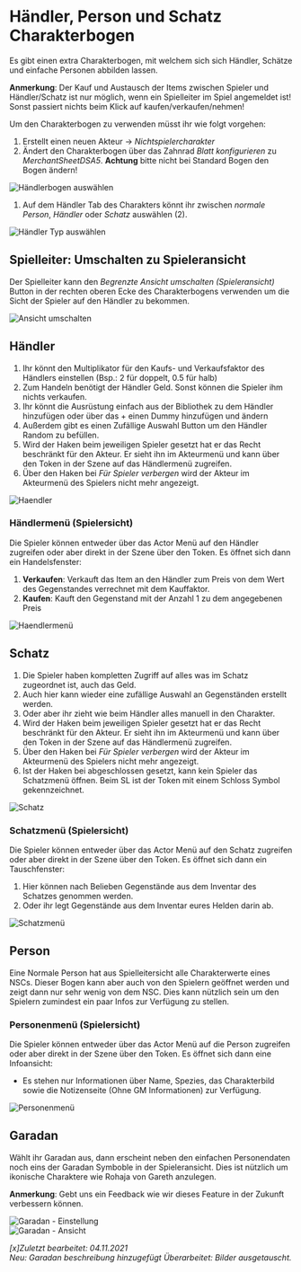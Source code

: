 # Händler, Person und Schatz Charakterbogen
Es gibt einen extra Charakterbogen, mit welchem sich sich Händler, Schätze und einfache Personen abbilden lassen. 

**Anmerkung**: Der Kauf und Austausch der Items zwischen Spieler und Händler/Schatz ist nur möglich, wenn ein Spielleiter im Spiel angemeldet ist! Sonst passiert nichts beim Klick auf kaufen/verkaufen/nehmen!   
  
Um den Charakterbogen zu verwenden müsst ihr wie folgt vorgehen:  
1. Erstellt einen neuen Akteur -> *Nichtspielercharakter*  
2. Ändert den Charakterbogen über das Zahnrad *Blatt konfigurieren* zu *MerchantSheetDSA5*. 
**Achtung** bitte nicht bei Standard Bogen den Bogen ändern!  

![Händlerbogen auswählen](de/images/de-haendler_0.webp)  
  
1. Auf dem Händler Tab des Charakters könnt ihr zwischen *normale Person*, *Händler* oder *Schatz* auswählen (2).  
  
![Händler Typ auswählen](de/images/de-haendler_1.webp)  
  
## Spielleiter: Umschalten zu Spieleransicht

Der Spielleiter kann den *Begrenzte Ansicht umschalten (Spieleransicht)* Button in der rechten oberen Ecke des Charakterbogens verwenden um die Sicht der Spieler auf den Händler zu bekommen.  
  
![Ansicht umschalten](de/images/de-haendler_2.webp)

## Händler
1. Ihr könnt den Multiplikator für den Kaufs- und Verkaufsfaktor des Händlers einstellen (Bsp.: 2 für doppelt, 0.5 für halb)
2. Zum Handeln benötigt der Händler Geld. Sonst können die Spieler ihm nichts verkaufen. 
3. Ihr könnt die Ausrüstung einfach aus der Bibliothek zu dem Händler hinzufügen oder über das + einen Dummy hinzufügen und ändern 
4. Außerdem gibt es einen Zufällige Auswahl Button um den Händler Random zu befüllen.  
5. Wird der Haken beim jeweiligen Spieler gesetzt hat er das Recht beschränkt für den Akteur. Er sieht ihn im Akteurmenü und kann über den Token in der Szene auf das Händlermenü zugreifen.
6. Über den Haken bei *Für Spieler verbergen* wird der Akteur im Akteurmenü des Spielers nicht mehr angezeigt.  
  
![Haendler](de/images/de-haendler_3.webp)

### Händlermenü (Spielersicht)
Die Spieler können entweder über das Actor Menü auf den Händler zugreifen oder aber direkt in der Szene über den Token. Es öffnet sich dann ein Handelsfenster:  
1. **Verkaufen**: Verkauft das Item an den Händler zum Preis von dem Wert des Gegenstandes verrechnet mit dem Kauffaktor.  
2. **Kaufen**: Kauft den Gegenstand mit der Anzahl 1 zu dem angegebenen Preis
  
![Haendlermenü](de/images/de-haendler_4.webp) 

## Schatz
1. Die Spieler haben kompletten Zugriff auf alles was im Schatz zugeordnet ist, auch das Geld.
2. Auch hier kann wieder eine zufällige Auswahl an Gegenständen erstellt werden. 
3. Oder aber ihr zieht wie beim Händler alles manuell in den Charakter.
4. Wird der Haken beim jeweiligen Spieler gesetzt hat er das Recht beschränkt für den Akteur. Er sieht ihn im Akteurmenü und kann über den Token in der Szene auf das Händlermenü zugreifen.
5. Über den Haken bei *Für Spieler verbergen* wird der Akteur im Akteurmenü des Spielers nicht mehr angezeigt.
6. Ist der Haken bei abgeschlossen gesetzt, kann kein Spieler das Schatzmenü öffnen. Beim SL ist der Token mit einem Schloss Symbol gekennzeichnet. 

![Schatz](de/images/de-haendler_5.webp)
  
### Schatzmenü (Spielersicht)
Die Spieler können entweder über das Actor Menü auf den Schatz zugreifen oder aber direkt in der Szene über den Token. Es öffnet sich dann ein Tauschfenster:  
1. Hier können nach Belieben Gegenstände aus dem Inventar des Schatzes genommen werden.  
2. Oder ihr legt Gegenstände aus dem Inventar eures Helden darin ab.  

![Schatzmenü](de/images/de-haendler_6.webp)

## Person
Eine Normale Person hat aus Spielleitersicht alle Charakterwerte eines NSCs. Dieser Bogen kann aber auch von den Spielern geöffnet werden und zeigt dann nur sehr wenig von dem NSC. Dies kann nützlich sein um den Spielern zumindest ein paar Infos zur Verfügung zu stellen.

### Personenmenü (Spielersicht)
Die Spieler können entweder über das Actor Menü auf die Person zugreifen oder aber direkt in der Szene über den Token. Es öffnet sich dann eine Infoansicht:
* Es stehen nur Informationen über Name, Spezies, das Charakterbild sowie die Notizenseite (Ohne GM Informationen) zur Verfügung.
  
![Personenmenü](de/images/de-haendler_7.webp)

## Garadan
Wählt ihr Garadan aus, dann erscheint neben den einfachen Personendaten noch eins der Garadan Symboble in der Spieleransicht. Dies ist nützlich um ikonische Charaktere wie Rohaja von Gareth anzulegen.   

**Anmerkung**: Gebt uns ein Feedback wie wir dieses Feature in der Zukunft verbessern können.  

![Garadan - Einstellung](de/images/de-haendler_8.webp)  
![Garadan - Ansicht](de/images/de-haendler_9.webp)  

*[x]Zuletzt bearbeitet: 04.11.2021*  
*Neu: Garadan beschreibung hinzugefügt*
*Überarbeitet: Bilder ausgetauscht.*
